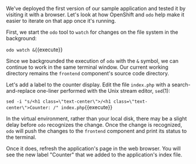 We've deployed the first version of our sample application and tested it by visiting it with a browser. Let's look at how OpenShift and `odo` help make it easier to iterate on that app once it's running.

First, we start the `odo` tool to `watch` for changes on the file system in the background:

`odo watch &`{{execute}}

Since we backgrounded the execution of `odo` with the `&` symbol, we can continue to work in the same terminal window. Our current working directory remains the `frontend` component's source code directory.

Let's add a label to the counter display. Edit the file `index.php` with a search-and-replace one-liner performed with the Unix stream editor, `sed`(1):

`sed -i "s/<h1 class=\"text-center\">/<h1 class=\"text-center\">Counter: /" index.php`{{execute}}

In the virtual environment, rather than your local disk, there may be a slight delay before `odo` recognizes the change. Once the change is recognized, `odo` will push the changes to the `frontend` component and print its status to the terminal.

Once it does, refresh the application's page in the web browser. You will see the new label "Counter" that we added to the application's index file.

